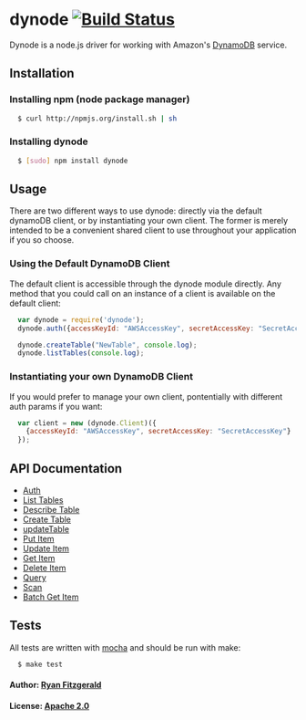# dynode [![Build Status](https://secure.travis-ci.org/Wantworthy/dynode.png)](http://travis-ci.org/Wantworthy/dynode)
Dynode is a node.js driver for working with Amazon's [DynamoDB](http://docs.amazonwebservices.com/amazondynamodb/latest/developerguide/Introduction.html?r=5378) service.

## Installation

### Installing npm (node package manager)
``` bash
  $ curl http://npmjs.org/install.sh | sh
```

### Installing dynode
``` bash 
  $ [sudo] npm install dynode
```

## Usage
There are two different ways to use dynode: directly via the default dynamoDB client, or by instantiating your own client. The former is merely intended to be a convenient shared client to use throughout your application if you so choose.

### Using the Default DynamoDB Client
The default client is accessible through the dynode module directly. Any method that you could call on an instance of a client is available on the default client:

``` js
  var dynode = require('dynode');
  dynode.auth({accessKeyId: "AWSAccessKey", secretAccessKey: "SecretAccessKey"});

  dynode.createTable("NewTable", console.log);
  dynode.listTables(console.log);
```

### Instantiating your own DynamoDB Client
If you would prefer to manage your own client, pontentially with different auth params if you want:

``` js
  var client = new (dynode.Client)({
	{accessKeyId: "AWSAccessKey", secretAccessKey: "SecretAccessKey"}
  });
```

## API Documentation

* [Auth](#auth)
* [List Tables](#listTables)
* [Describe Table](#describeTable)
* [Create Table](#createTable)
* [updateTable](#updateTable)
* [Put Item](#putItem)
* [Update Item](#updateItem)
* [Get Item](#getItem)
* [Delete Item](#deleteItem)
* [Query](#query)
* [Scan](#scan)
* [Batch Get Item](#batchGetItem)

## Tests
All tests are written with [mocha][0] and should be run with make:

``` bash
  $ make test
```

#### Author: [Ryan Fitzgerald](http://twitter.com/#!/TheRyanFitz)
#### License: [Apache 2.0][1]

[0]: http://visionmedia.github.com/mocha/
[1]: http://www.apache.org/licenses/LICENSE-2.0